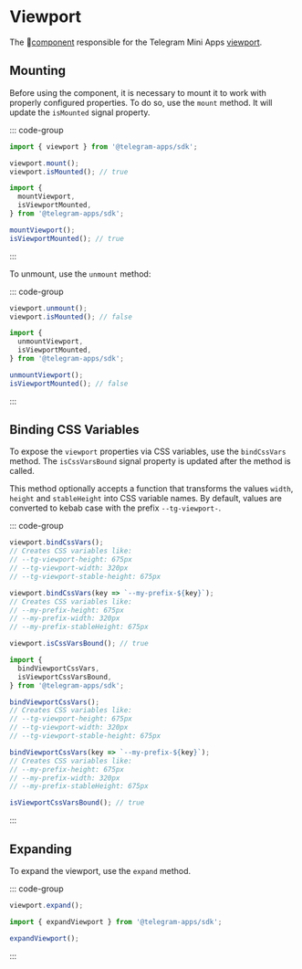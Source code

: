 # Viewport

The 💠[component](../scopes.md) responsible for the Telegram Mini
Apps [viewport](../../../../platform/viewport.md).

## Mounting

Before using the component, it is necessary to mount it to work with properly configured properties.
To do so, use the `mount` method. It will update the `isMounted` signal property.

::: code-group

```ts [Variable]
import { viewport } from '@telegram-apps/sdk';

viewport.mount();
viewport.isMounted(); // true
```

```ts [Functions]
import {
  mountViewport,
  isViewportMounted,
} from '@telegram-apps/sdk';

mountViewport();
isViewportMounted(); // true
```

:::

To unmount, use the `unmount` method:

::: code-group

```ts [Variable]
viewport.unmount();
viewport.isMounted(); // false
```

```ts [Functions]
import {
  unmountViewport,
  isViewportMounted,
} from '@telegram-apps/sdk';

unmountViewport();
isViewportMounted(); // false
```

:::

## Binding CSS Variables

To expose the `viewport` properties via CSS variables, use the `bindCssVars` method.
The `isCssVarsBound` signal property is updated after the method is called.

This method optionally accepts a function that transforms the values `width`, `height`
and `stableHeight` into CSS variable names. By default, values are converted to kebab case with the
prefix `--tg-viewport-`.

::: code-group

```ts [Variable]
viewport.bindCssVars();
// Creates CSS variables like:
// --tg-viewport-height: 675px
// --tg-viewport-width: 320px
// --tg-viewport-stable-height: 675px

viewport.bindCssVars(key => `--my-prefix-${key}`);
// Creates CSS variables like:
// --my-prefix-height: 675px
// --my-prefix-width: 320px
// --my-prefix-stableHeight: 675px

viewport.isCssVarsBound(); // true
```

```ts [Functions]
import {
  bindViewportCssVars,
  isViewportCssVarsBound,
} from '@telegram-apps/sdk';

bindViewportCssVars();
// Creates CSS variables like:
// --tg-viewport-height: 675px
// --tg-viewport-width: 320px
// --tg-viewport-stable-height: 675px

bindViewportCssVars(key => `--my-prefix-${key}`);
// Creates CSS variables like:
// --my-prefix-height: 675px
// --my-prefix-width: 320px
// --my-prefix-stableHeight: 675px

isViewportCssVarsBound(); // true
```

:::

## Expanding

To expand the viewport, use the `expand` method.

::: code-group

```ts [Variable]
viewport.expand();
```

```ts [Functions]
import { expandViewport } from '@telegram-apps/sdk';

expandViewport();
```

:::